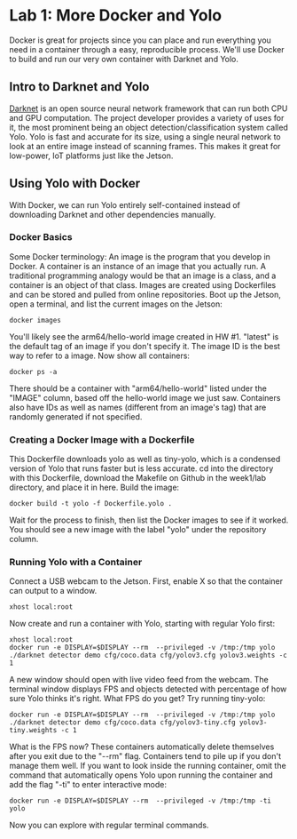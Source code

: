 # Lab 1: More Docker and Yolo

Docker is great for projects since you can place and run everything you need in a container through a easy, reproducible process. We'll use Docker to build and run our very own container with Darknet and Yolo.

## Intro to Darknet and Yolo
[Darknet](https://pjreddie.com/darknet/) is an open source neural network framework that can run both CPU and GPU computation. The project developer provides a variety of uses for it, the most prominent being an object detection/classification system called Yolo. Yolo is fast and accurate for its size, using a single neural network to look at an entire image instead of scanning frames. This makes it great for low-power, IoT platforms just like the Jetson. 

## Using Yolo with Docker
With Docker, we can run Yolo entirely self-contained instead of downloading Darknet and other dependencies manually.

### Docker Basics
Some Docker terminology: An image is the program that you develop in Docker. A container is an instance of an image that you actually run. A traditional programming analogy would be that an image is a class, and a container is an object of that class. Images are created using Dockerfiles and can be stored and pulled from online repositories. Boot up the Jetson, open a terminal, and list the current images on the Jetson:
```
docker images
```
You'll likely see the arm64/hello-world image created in HW #1. "latest" is the default tag of an image if you don't specify it. The image ID is the best way to refer to a image. Now show all containers:
```
docker ps -a
```
There should be a container with "arm64/hello-world" listed under the "IMAGE" column, based off the hello-world image we just saw. Containers also have IDs as well as names (different from an image's tag) that are randomly generated if not specified.

### Creating a Docker Image with a Dockerfile
This Dockerfile downloads yolo as well as tiny-yolo, which is a condensed version of Yolo that runs faster but is less accurate. cd into the directory with this Dockerfile, download the Makefile on Github in the week1/lab directory, and place it in here. Build the image:
```
docker build -t yolo -f Dockerfile.yolo .
```
Wait for the process to finish, then list the Docker images to see if it worked. You should see a new image with the label "yolo" under the repository column.

### Running Yolo with a Container
Connect a USB webcam to the Jetson. First, enable X so that the container can output to a window.
```
xhost local:root
```
Now create and run a container with Yolo, starting with regular Yolo first:
```
xhost local:root
docker run -e DISPLAY=$DISPLAY --rm  --privileged -v /tmp:/tmp yolo ./darknet detector demo cfg/coco.data cfg/yolov3.cfg yolov3.weights -c 1
```
A new window should open with live video feed from the webcam. The terminal window displays FPS and objects detected with percentage of how sure Yolo thinks it's right. What FPS do you get? Try running tiny-yolo:
```
docker run -e DISPLAY=$DISPLAY --rm  --privileged -v /tmp:/tmp yolo ./darknet detector demo cfg/coco.data cfg/yolov3-tiny.cfg yolov3-tiny.weights -c 1
```
What is the FPS now?
These containers automatically delete themselves after you exit due to the "--rm" flag. Containers tend to pile up if you don't manage them well. If you want to look inside the running container, omit the command that automatically opens Yolo upon running the container and add the flag "-ti" to enter interactive mode:
```
docker run -e DISPLAY=$DISPLAY --rm  --privileged -v /tmp:/tmp -ti yolo
```
Now you can explore with regular terminal commands.

